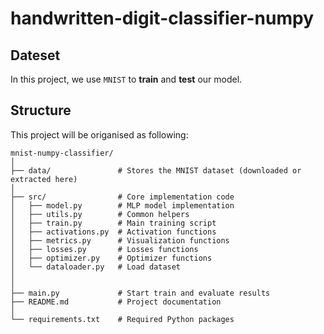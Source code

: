 # handwritten-digit-classifier-numpy

## Dateset
In this project, we use ``MNIST`` to **train** and **test** our model.

## Structure
This project will be origanised as following:

    mnist-numpy-classifier/
    │
    ├── data/               # Stores the MNIST dataset (downloaded or extracted here)
    │
    ├── src/                # Core implementation code
    │   ├── model.py        # MLP model implementation
    │   ├── utils.py        # Common helpers
    │   ├── train.py        # Main training script
    │   ├── activations.py  # Activation functions
    │   ├── metrics.py      # Visualization functions
    │   ├── losses.py       # Losses functions
    │   ├── optimizer.py    # Optimizer functions
    │   └── dataloader.py   # Load dataset
    │
    │
    ├── main.py             # Start train and evaluate results
    ├── README.md           # Project documentation
    │
    └── requirements.txt    # Required Python packages
